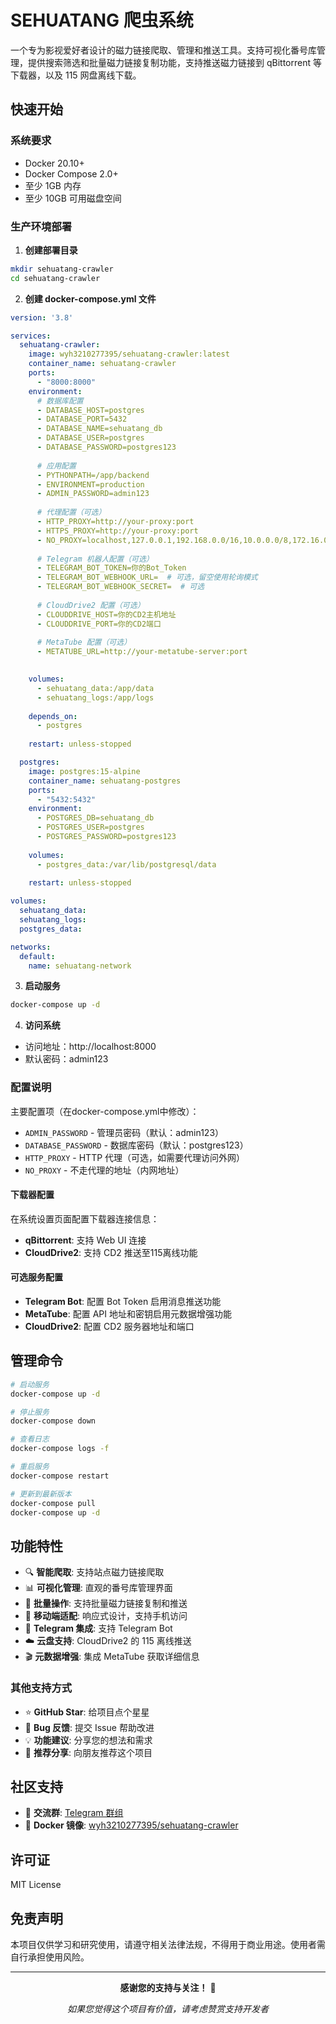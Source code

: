 # SEHUATANG 爬虫系统

一个专为影视爱好者设计的磁力链接爬取、管理和推送工具。支持可视化番号库管理，提供搜索筛选和批量磁力链接复制功能，支持推送磁力链接到 qBittorrent 等下载器，以及 115 网盘离线下载。

## 快速开始

### 系统要求

- Docker 20.10+
- Docker Compose 2.0+
- 至少 1GB 内存
- 至少 10GB 可用磁盘空间

### 生产环境部署

1. **创建部署目录**
```bash
mkdir sehuatang-crawler
cd sehuatang-crawler
```

2. **创建 docker-compose.yml 文件**
```yaml
version: '3.8'

services:
  sehuatang-crawler:
    image: wyh3210277395/sehuatang-crawler:latest
    container_name: sehuatang-crawler
    ports:
      - "8000:8000"
    environment:
      # 数据库配置
      - DATABASE_HOST=postgres
      - DATABASE_PORT=5432
      - DATABASE_NAME=sehuatang_db
      - DATABASE_USER=postgres
      - DATABASE_PASSWORD=postgres123
      
      # 应用配置
      - PYTHONPATH=/app/backend
      - ENVIRONMENT=production
      - ADMIN_PASSWORD=admin123
      
      # 代理配置（可选）
      - HTTP_PROXY=http://your-proxy:port
      - HTTPS_PROXY=http://your-proxy:port
      - NO_PROXY=localhost,127.0.0.1,192.168.0.0/16,10.0.0.0/8,172.16.0.0/12
      
      # Telegram 机器人配置（可选）
      - TELEGRAM_BOT_TOKEN=你的Bot_Token
      - TELEGRAM_BOT_WEBHOOK_URL=  # 可选，留空使用轮询模式
      - TELEGRAM_BOT_WEBHOOK_SECRET=  # 可选
      
      # CloudDrive2 配置（可选）
      - CLOUDDRIVE_HOST=你的CD2主机地址
      - CLOUDDRIVE_PORT=你的CD2端口
      
      # MetaTube 配置（可选）
      - METATUBE_URL=http://your-metatube-server:port
 

    volumes:
      - sehuatang_data:/app/data
      - sehuatang_logs:/app/logs
    
    depends_on:
      - postgres
    
    restart: unless-stopped

  postgres:
    image: postgres:15-alpine
    container_name: sehuatang-postgres
    ports:
      - "5432:5432"
    environment:
      - POSTGRES_DB=sehuatang_db
      - POSTGRES_USER=postgres
      - POSTGRES_PASSWORD=postgres123
    
    volumes:
      - postgres_data:/var/lib/postgresql/data
    
    restart: unless-stopped

volumes:
  sehuatang_data:
  sehuatang_logs:
  postgres_data:

networks:
  default:
    name: sehuatang-network
```

3. **启动服务**
```bash
docker-compose up -d
```

4. **访问系统**
- 访问地址：http://localhost:8000
- 默认密码：admin123

### 配置说明

主要配置项（在docker-compose.yml中修改）：
- `ADMIN_PASSWORD` - 管理员密码（默认：admin123）
- `DATABASE_PASSWORD` - 数据库密码（默认：postgres123）
- `HTTP_PROXY` - HTTP 代理（可选，如需要代理访问外网）
- `NO_PROXY` - 不走代理的地址（内网地址）

#### 下载器配置

在系统设置页面配置下载器连接信息：
- **qBittorrent**: 支持 Web UI 连接
- **CloudDrive2**: 支持 CD2 推送至115离线功能


#### 可选服务配置

- **Telegram Bot**: 配置 Bot Token 启用消息推送功能
- **MetaTube**: 配置 API 地址和密钥启用元数据增强功能
- **CloudDrive2**: 配置 CD2 服务器地址和端口

## 管理命令

```bash
# 启动服务
docker-compose up -d

# 停止服务
docker-compose down

# 查看日志
docker-compose logs -f

# 重启服务
docker-compose restart

# 更新到最新版本
docker-compose pull
docker-compose up -d
```

## 功能特性

- 🔍 **智能爬取**: 支持站点磁力链接爬取
- 📊 **可视化管理**: 直观的番号库管理界面
- 🔗 **批量操作**: 支持批量磁力链接复制和推送
- 📱 **移动端适配**: 响应式设计，支持手机访问
- 🤖 **Telegram 集成**: 支持 Telegram Bot
- ☁️ **云盘支持**: CloudDrive2 的 115 离线推送
- 🎬 **元数据增强**: 集成 MetaTube 获取详细信息



### 其他支持方式

- ⭐ **GitHub Star**: 给项目点个星星
- 🐛 **Bug 反馈**: 提交 Issue 帮助改进
- 💡 **功能建议**: 分享您的想法和需求
- 📢 **推荐分享**: 向朋友推荐这个项目

## 社区支持

- 💬 **交流群**: [Telegram 群组](https://t.me/sehuangtangcrawler)
- 🐳 **Docker 镜像**: [wyh3210277395/sehuatang-crawler](https://hub.docker.com/r/wyh3210277395/sehuatang-crawler)

## 许可证

MIT License

## 免责声明

本项目仅供学习和研究使用，请遵守相关法律法规，不得用于商业用途。使用者需自行承担使用风险。

---

<div align="center">

**感谢您的支持与关注！** 🙏

*如果您觉得这个项目有价值，请考虑赞赏支持开发者*

</div>
